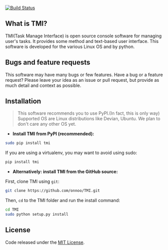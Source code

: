 [![Build Status](https://travis-ci.org/onnoo/TMI.svg?branch=master)](https://travis-ci.org/onnoo/TMI)

## What is TMI? ##
TMI(Task Manage Interface) is open source console software for managing user's
tasks.  It provides some method and text-based user interface.  This software is
developed for the various Linux OS and by python.

## Bugs and feature requests ##
This software may have many bugs or few features. Have a bug or a feature request?
Please leave your idea as an issue or pull request, but provide as much detail and context as possible.

## Installation ##
> This software recommends you to use PyPI.(In fact, this is only way)
Supported OS are Linux distributions like Devian, Ubuntu. We plan to don't care any other
OS yet.  
- **Install TMI from PyPI (recommended):**

```sh
sudo pip install tmi
```

If you are using a virtualenv, you may want to avoid using sudo:

```sh
pip install tmi
```

- **Alternatively: install TMI from the GitHub source:**

First, clone TMI using `git`:

```sh
git clone https://github.com/onnoo/TMI.git
```

 Then, `cd` to the TMI folder and run the install command:
```sh
cd TMI
sudo python setup.py install
```

## License ##
Code released under the [MIT License](https://github.com/onnoo/TMI/raw/master/LICENSE).
